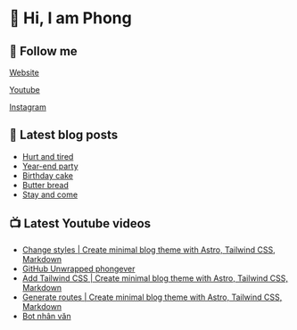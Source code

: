 # 👋 Hi, I am Phong

## 🔗 Follow me

[Website](https://phongever.xyz "Website")

[Youtube](https://www.youtube.com/@phongever "Youtube")

[Instagram](https://www.instagram.com/phongever "Instagram")

## 📝 Latest blog posts

<!-- BLOG-POST-LIST:START -->
- [Hurt and tired](https://phongever.xyz/blog/hurt-and-tired/)
- [Year-end party](https://phongever.xyz/blog/year-end-party/)
- [Birthday cake](https://phongever.xyz/blog/birthday-cake/)
- [Butter bread](https://phongever.xyz/blog/butter-bread/)
- [Stay and come](https://phongever.xyz/blog/stay-and-come/)
<!-- BLOG-POST-LIST:END -->

## 📺 Latest Youtube videos

<!-- YOUTUBE-VIDEO-LIST:START -->
- [Change styles | Create minimal blog theme with Astro, Tailwind CSS, Markdown](https://www.youtube.com/watch?v=0NjEU9G8pbc)
- [GitHub Unwrapped phongever](https://www.youtube.com/watch?v=AwBzj8IfAO8)
- [Add Tailwind CSS | Create minimal blog theme with Astro, Tailwind CSS, Markdown](https://www.youtube.com/watch?v=VzviE67fiyI)
- [Generate routes | Create minimal blog theme with Astro, Tailwind CSS, Markdown](https://www.youtube.com/watch?v=gnTgW3p8wnQ)
- [Bot nhân văn](https://www.youtube.com/watch?v=nHiAC3g-F0w)
<!-- YOUTUBE-VIDEO-LIST:END -->

